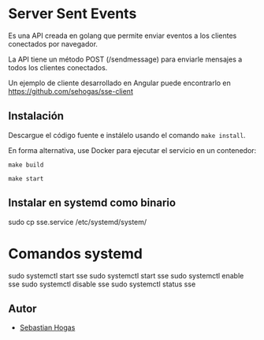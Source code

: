 # Server Sent Events

Es una API creada en golang que permite enviar eventos a los clientes conectados por navegador.

La API tiene un método POST (/sendmessage) para enviarle mensajes a todos los clientes conectados.

Un ejemplo de cliente desarrollado en Angular puede encontrarlo en https://github.com/sehogas/sse-client


## Instalación

Descargue el código fuente e instálelo usando el comando `make install`.

En forma alternativa, use Docker para ejecutar el servicio en un contenedor:

```
make build
```
```
make start
```

## Instalar en systemd como binario

sudo cp sse.service /etc/systemd/system/

# Comandos systemd

sudo systemctl start sse
sudo systemctl start sse
sudo systemctl enable sse
sudo systemctl disable sse
sudo systemctl status sse


## Autor
* [Sebastian Hogas](https://github.com/sehogas)




